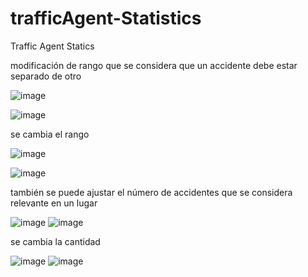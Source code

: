 # trafficAgent-Statistics
Traffic Agent Statics

modificación de rango que se considera que un accidente debe estar separado de otro

![image](https://github.com/julian1317/trafficAgent-Statistics/assets/60907535/e173cda5-c7aa-4a6a-b274-6748db5999fa)

![image](https://github.com/julian1317/trafficAgent-Statistics/assets/60907535/b9c102ca-98ff-42d5-a329-dfff81baac77)

se cambia el rango 

![image](https://github.com/julian1317/trafficAgent-Statistics/assets/60907535/17c2d589-7138-446d-85c8-fc035b734bb2)

![image](https://github.com/julian1317/trafficAgent-Statistics/assets/60907535/6503ca5d-4aa6-4576-a112-59466bda40a4)

también se puede ajustar el número de accidentes que se considera relevante en un lugar

![image](https://github.com/julian1317/trafficAgent-Statistics/assets/60907535/d6678eae-4632-4fcd-88e8-2f6d6a758bd1)
![image](https://github.com/julian1317/trafficAgent-Statistics/assets/60907535/0de55581-e6e9-4fa7-bc38-7bb00226e160)

se cambia la cantidad

![image](https://github.com/julian1317/trafficAgent-Statistics/assets/60907535/d9e57c67-dfd0-4746-936a-338899824668)
![image](https://github.com/julian1317/trafficAgent-Statistics/assets/60907535/6c2668b9-3ab1-44b9-ba8f-a644e55199fe)



